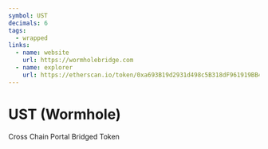 ```yaml
---
symbol: UST
decimals: 6
tags:
  - wrapped
links:
  - name: website
    url: https://wormholebridge.com
  - name: explorer
    url: https://etherscan.io/token/0xa693B19d2931d498c5B318dF961919BB4aee87a5
---
```


# UST (Wormhole)

Cross Chain Portal Bridged Token
